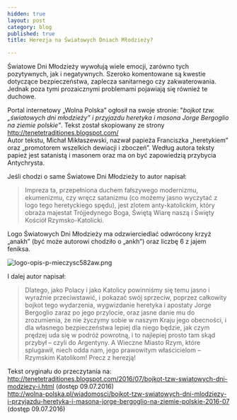 ```yaml
---
hidden: true
layout: post
category: blog
published: true
title: Herezja na Światowych Dniach Młodzieży?

---
```

Światowe Dni Młodzieży wywołują wiele emocji, zarówno tych pozytywnych, jak i negatywnych. Szeroko komentowane są kwestie dotyczące bezpieczeństwa, zaplecza sanitarnego czy zakwaterowania. Jednak poza tymi prozaicznymi problemami pojawiają się również te duchowe.        
<!--more-->   
Portal  internetowy „Wolna Polska” ogłosił na swoje stronie: "_bojkot tzw. „światowych dni młodzieży” i przyjazdu heretyka i masona Jorge Bergoglio na ziemie polskie”_. Tekst został skopiowany ze strony http://tenetetraditiones.blogspot.com/          
Autor tekstu, Michał Mikłaszewski, nazwał papieża Franciszka „heretykiem” oraz „promotorem wszelkich dewiacji i zboczeń”. Według autora teksty papież jest satanistą i masonem oraz ma on być zapowiedzią przybycia Antychrysta. 

Jeśli chodzi o same Światowe Dni Młodzieży to autor napisał: 

> Impreza ta, przepełniona duchem fałszywego modernizmu, ekumenizmu, czy wręcz satanizmu (co możemy jasno wyczytać z logo tego heretyckiego spędu), jest zlotem anty-katolickim, który obraża majestat Trójjedynego Boga, Świętą Wiarę naszą i Święty Kościół Rzymsko-Katolicki.      

Logo Światowych Dni Młodzieży ma odzwierciedlać odwrócony krzyż „anakh” (być może autorowi chodziło o „ankh”) oraz liczbę 6 z jajem feniksa.   

![logo-opis-p-mieczysc582aw.png]({{site.baseurl}}/img/logo-opis-p-mieczysc582aw.png "grafika ze strony tenetetraditiones")         

I dalej autor napisał: 

> Dlatego, jako Polacy i jako Katolicy powinniśmy się temu jasno i wyraźnie przeciwstawić, i pokazać swój sprzeciw, poprzez całkowity bojkot tego wydarzenia, wygwizdanie heretyka i apostaty Jorge Bergoglio zaraz po jego przylocie, oraz jasne danie mu do zrozumienia, że nie życzymy sobie w naszym Kraju jego obecności, i dla własnego bezpieczeństwa lepiej dla niego będzie, jak czym prędzej uda się w podróż powrotną, i to najlepiej prosto tam skąd przybył – czyli do Argentyny. A Wieczne Miasto Rzym, które splugawił, niech odda nam, jego prawowitym właścicielom – Rzymskim Katolikom!
Precz z herezją!

Tekst oryginału do przeczytania na:
http://tenetetraditiones.blogspot.com/2016/07/bojkot-tzw-swiatowych-dni-modziezy-i.html (dostęp 09.07.2016)     
http://wolna-polska.pl/wiadomosci/bojkot-tzw-swiatowych-dni-mlodziezy-i-przyjazdu-heretyka-i-masona-jorge-bergoglio-na-ziemie-polskie-2016-07 (dostęp 09.07.2016)
